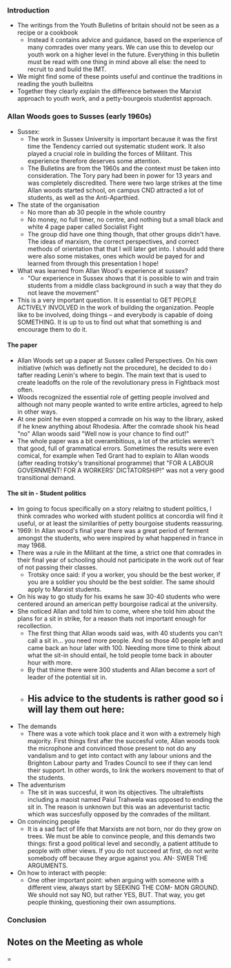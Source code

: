 ### Introduction
- The writings from the Youth Bulletins of britain should not be seen as a recipe or a cookbook 
	- Instead it contains advice and guidance, based on the experience of many comrades over many years. We can use this to develop our youth work on a higher level in the future. Everything in this bulletin must be read with one thing in mind above all else: the need to recruit to and build the IMT.
- We might find some of these points useful and continue the traditions in reading the youth bulleitns
- Together they clearly explain the difference between the Marxist approach to youth work, and a petty-bourgeois studentist approach.

### Allan Woods goes to Susses (early 1960s)
- Sussex: 
	- The work in Sussex University is important because it was the first time the Tendency carried out systematic student work. It also played a crucial role in building the forces of Militant. This experience therefore deserves some attention.
	- The Bulletins are from the 1960s and the context must be taken into consideration. The Tory pary had been in power for 13 years and was completely discredited. There were two large strikes at the time Allan woods started school, on campus CND attracted a  lot of students, as well as the Anti-Aparthied.
- The state of the organisation 
	- No more than ab 30 people in the whole country 
	- No money, no full timer, no centre, and nothing but a small black and white 4 page paper called Socialist Fight
	- The group did have one thing though, that other groups didn't have. The ideas of marxism, the correct perspectives, and correct methods of orientation that that I will later get into. I should add there were also some mistakes, ones which would be payed for and learned from through this presentation I hope! 
- What was learned from Allan Wood's experience at sussex? 
	- "Our experience in Sussex shows that it is possible to win and train students from a middle class background in such a way that they do not leave the movement"
- This is a very important question. It is essential to GET PEOPLE ACTIVELY INVOLVED in the work of building the organization. People like to be involved, doing things – and everybody is capable of doing SOMETHING. It is up to us to find out what that something is and encourage them to do it.

#### The paper 
- Allan Woods set up a paper at Sussex called Perspectives. On his own initiative (which was definetly not the procedure), he decided to do i tafter reading Lenin's where to begin. The main text that is used to create leadoffs on the role of the revolutionary press in Fightback most often. 
- Woods recognized the essential role of getting people involved and although not many people wanted to write entire articles, agreed to help in other ways. 
- At one point he even stopped a comrade on his way to the library, asked if he knew anything about Rhodesia. After the comrade shook his head "no" Allan woods said "Well now is your chance to find out!"
- The whole paper was a bit overambitious, a lot of the articles weren't that good, full of grammatical errors. Sometimes the results were even comical, for example when Ted Grant had to explain to Allan woods (after reading trotsky's transitional programme) that "FOR A LABOUR GOVERNMENT! FOR A WORKERS’ DICTATORSHIP!" was not a very good transitional demand. 

#### The sit in - Student politics
- Im going to focus specifically on a story relaitng to student politics, I think comrades who worked with student politics at concordia will find it useful, or at least the similarities of petty bourgoise students reassuring. 
- 1969: In Allan wood's final year there was a great period of ferment amongst the students, who were inspired by what happened in france in may 1968. 
- There was a rule in the Militant at the time, a strict one that comrades in their final year of schooling should not participate in the work out of fear of not passing their classes.
	- Trotsky once said: if you a worker, you should be the best worker, if you are a soldier you should be the best soldier. The same should apply to Marxist students.
- On his way to go study for his exams he saw 30-40 students who were centered around an american petty bourgoise radical at the university. 
- She noticed Allan and told him to come, where she told him about the plans for a sit in strike, for a reason thats not important enough for recollection. 
	- The first thing that Allan woods said was, with 40 students you can't call a sit in... you need more people. And so those 40 people left and came back an hour later with 100. Needing more time to think about what the sit-in should entail, he told people tome back in abouter hour with more. 
	- By that thime there were 300 students and Allan become a sort of leader of the potential sit in.
	- His advice to the students is rather good so i will lay them out here: 
		- 
- The demands
	- There was a vote which took place and it won with a extremely high majority. First things first after the succesful vote, Allan woods took the microphone and convinced those present to not do any vandalism and to get into contact with any labour unions and the Brighton Labour party and Trades Council to see if they can lend their support. In other words, to link the workers movement to that of the students. 
- The adventurism 
	- The sit in was succesful, it won its objectives. The ultraleftists including a maoist named Paiul Trahwela was opposed to ending the sit in. The reason is unknown but this was an adeventurist tactic which was succesfully opposed by the comrades of the militant. 
- On convincing people 
	- It is a sad fact of life that Marxists are not born, nor do they grow on trees. We must be able to convince people, and this demands two things: first a good political level and secondly, a patient attitude to people with other views. If you do not succeed at first, do not write somebody off because they argue against you. AN- SWER THE ARGUMENTS.
- On how to interact with people: 
	- One other important point: when arguing with someone with a different view, always start by SEEKING THE COM- MON GROUND. We should not say NO, but rather YES, BUT. That way, you get people thinking, questioning their own assumptions.

### Conclusion 



## Notes on the Meeting as whole 
= 